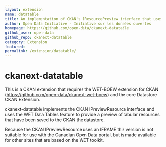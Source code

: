 ```yaml
---
layout: extension
name: datatable
title: An implementation of CKAN's IResourcePreview interface that uses the WET datatables
author: Open Data Initiative - Initiative sur les données ouvertes
homepage: https://github.com/open-data/ckanext-datatable
github_user: open-data
github_repo: ckanext-datatable
category: Extension
featured: 
permalink: /extension/datatable/
---
```



ckanext-datatable
=================

This is a CKAN extension that requires the WET-BOEW extension for CKAN 
(https://github.com/open-data/ckanext-wet-boew) and the core Datastore CKAN
Extension. 

ckanext-datatable implements the CKAN IPreviewResource interface 
and uses the WET Data Tables feature to provide a
preview of tabular resources that have been saved to the CKAN the datastore.

Because the CKAN IPreviewResource uses an IFRAME this version is not
suitable for use with the Canadian Open Data portal, but is made 
available for other sites that are based on the WET toolkit.


